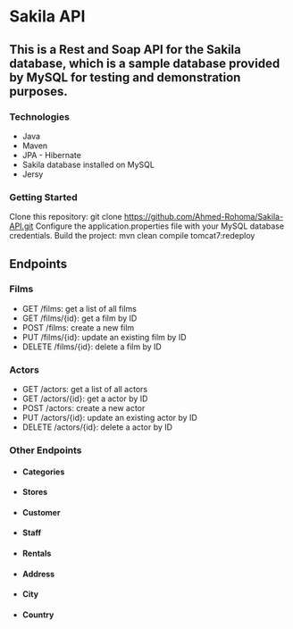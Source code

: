 # Sakila  API
## This is a Rest and Soap API for the Sakila database, which is a sample database provided by MySQL for testing and demonstration purposes.

### Technologies
* Java 
* Maven 
* JPA - Hibernate 
* Sakila database installed on MySQL
* Jersy 

### Getting Started
Clone this repository: git clone https://github.com/Ahmed-Rohoma/Sakila-API.git
Configure the application.properties file with your MySQL database credentials.
Build the project: mvn clean compile tomcat7:redeploy

## Endpoints
### Films
* GET /films: get a list of all films
* GET /films/{id}: get a film by ID
* POST /films: create a new film
* PUT /films/{id}: update an existing film by ID
* DELETE /films/{id}: delete a film by ID

### Actors
* GET /actors: get a list of all actors
* GET /actors/{id}: get a actor by ID
* POST /actors: create a new actor
* PUT /actors/{id}: update an existing actor by ID
* DELETE /actors/{id}: delete a actor by ID

### Other Endpoints
* #### Categories
* #### Stores
* #### Customer
* #### Staff
* #### Rentals
* #### Address
* #### City
* #### Country

